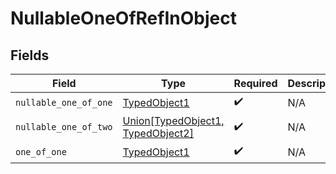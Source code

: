 # NullableOneOfRefInObject


## Fields

| Field                                                                                                | Type                                                                                                 | Required                                                                                             | Description                                                                                          |
| ---------------------------------------------------------------------------------------------------- | ---------------------------------------------------------------------------------------------------- | ---------------------------------------------------------------------------------------------------- | ---------------------------------------------------------------------------------------------------- |
| `nullable_one_of_one`                                                                                | [TypedObject1](../../models/shared/typedobject1.md)                                                  | :heavy_check_mark:                                                                                   | N/A                                                                                                  |
| `nullable_one_of_two`                                                                                | [Union[TypedObject1, TypedObject2]](../../models/shared/nullableoneofrefinobjectnullableoneoftwo.md) | :heavy_check_mark:                                                                                   | N/A                                                                                                  |
| `one_of_one`                                                                                         | [TypedObject1](../../models/shared/typedobject1.md)                                                  | :heavy_check_mark:                                                                                   | N/A                                                                                                  |